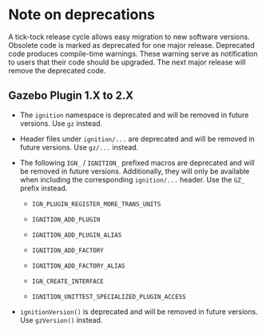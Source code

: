 # Note on deprecations
A tick-tock release cycle allows easy migration to new software versions.
Obsolete code is marked as deprecated for one major release.
Deprecated code produces compile-time warnings. These warning serve as
notification to users that their code should be upgraded. The next major
release will remove the deprecated code.

## Gazebo Plugin 1.X to 2.X

* The `ignition` namespace is deprecated and will be removed in future versions.
  Use `gz` instead.

* Header files under `ignition/...` are deprecated and will be removed in future versions.
  Use `gz/...` instead.

* The following `IGN_` / `IGNITION_` prefixed macros are deprecated and will be removed in future versions.
  Additionally, they will only be available when including the corresponding `ignition/...` header.
  Use the `GZ_` prefix instead.
  * `IGN_PLUGIN_REGISTER_MORE_TRANS_UNITS`

  * `IGNITION_ADD_PLUGIN`
  * `IGNITION_ADD_PLUGIN_ALIAS`
  * `IGNITION_ADD_FACTORY`
  * `IGNITION_ADD_FACTORY_ALIAS`
  *  `IGN_CREATE_INTERFACE`
  *  `IGNITION_UNITTEST_SPECIALIZED_PLUGIN_ACCESS`

* `ignitionVersion()` is deprecated and will be removed in future versions.
  Use `gzVersion()` instead.
